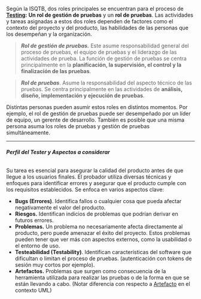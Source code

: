 Según la ISQTB, dos roles principales se encuentran para el proceso de **[Testing](../assets/Testing.md):** 
**Un rol de gestión de pruebas** y un **rol de pruebas**. 
Las actividades y tareas asignadas a estos dos roles dependen de factores como el contexto del proyecto y del producto, las habilidades de las personas que los desempeñan y la organización.

> ***Rol de gestión de pruebas.*** Este asume responsabilidad general del proceso de pruebas, el equipo de pruebas y el liderazgo de las actividades de prueba. La función de gestión de pruebas se centra principalmente en la **planificación, la supervisión, el control y la finalización de las pruebas**.

> ***Rol de pruebas***. Asume la responsabilidad del aspecto técnico de las pruebas. Se centra principalmente en las actividades de **análisis, diseño, implementación y ejecución de pruebas**.

Distintas personas pueden asumir estos roles en distintos momentos. Por ejemplo, el rol de gestión de pruebas puede ser desempeñado por un líder de equipo, un gerente de desarrollo. También es posible que una misma persona asuma los roles de pruebas y gestión de pruebas simultáneamente.
****
###### **Perfil del Tester y Aspectos a considerar**
Su tarea es esencial para asegurar la calidad del producto antes de que llegue a los usuarios finales. El probador utiliza diversas técnicas y enfoques para identificar errores y asegurar que el producto cumple con los requisitos establecidos. Se enfoca en varios aspectos clave:	
- **Bugs (Errores)**. Identifica fallos o cualquier cosa que pueda afectar negativamente el valor del producto.
- **Riesgos.** Identifican indicios de problemas que podrían derivar en futuros errores.
- **Problemas.** Un problema no necesariamente afecta directamente al producto, pero puede amenazar el éxito del proyecto. Estos problemas pueden tener que ver más con aspectos externos, como la usabilidad o el entorno de uso. 
- **Testeabilidad (Testability)**. Identifican características del software que dificultan o limitan el proceso de pruebas. (autenticación con tokens de sesión muy cortos por ejemplo).
- **Artefactos.** Problemas que surgen como consecuencia de la herramienta utilizada para realizar las pruebas o de la forma en que se están llevando a cabo. (Notar diferencia con respecto a [Artefacto](../assets/Artefacto.md) en el contexto UML)
	
	